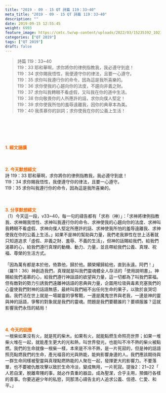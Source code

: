```yaml
---
title: "2019 - 09 - 15 QT 詩篇 119：33~40"
meta_title: "2019 - 09 - 15 QT 詩篇 119：33~40"
description: ""
date: 2019-09-15 12:55:45
weight: 6993
feature_image: https://cmtc.tw/wp-content/uploads/2022/03/15235392_10211799862337740_180693556567566654_o-1.webp
categories: ["QT 2019"]
tags: ["QT 2019"]
draft: false
---
```


<blockquote>詩篇 119：33~40<br />
119：33 耶和華啊，求你將你的律例指教我，我必遵守到底！<br />
119：34 求你賜我悟性，我便遵守你的律法，且要一心遵守。<br />
119：35 求你叫我遵行你的命令，因為這是我所喜樂的。<br />
119：36 求你使我的心趨向你的法度，不趨向非義之財。<br />
119：37 求你叫我轉眼不看虛假，又叫我在你的道中生活。<br />
119：38 你向敬畏你的人所應許的話，求你向僕人堅定！<br />
119：39 求你使我所怕的羞辱遠離我，因你的典章本為美。<br />
119：40 我羨慕你的訓詞；求你使我在你的公義上生活！</blockquote><br />
&nbsp;<br />
<br />
&nbsp;<br />
<br />
<span style="color: #ff6600;"><strong>1. </strong><strong>經文誦讀</strong></span><br />
<br />
<span style="color: #ff6600;"><strong> </strong></span><br />
<br />
<span style="color: #ff6600;"><strong>2. 今天默想</strong><strong>經文<br />
</strong></span>詩 119：33 耶和華啊，求你將你的律例指教我，我必遵守到底！<br />
119：34 求你賜我悟性，我便遵守你的律法，且要一心遵守。<br />
119：35 求你叫我遵行你的命令，因為這是我所喜樂的。<br />
<br />
&nbsp;<br />
<br />
<span style="color: #ff6600;"><strong>3. 分享默想經文<br />
</strong></span>（1）今天這一段，v33~40，每一句的禱告都有「求祢（神）」：「求神將律例指教我、求神賜我悟性、求神叫我遵行你的命令、求神使我的心趨向你的法度、求神叫我轉眼不看虛假、求神向僕人堅定所應許的話、求神使我所怕的羞辱遠離我、求神使我在你的公義上生活。」如果不是神的幫助與力量，我們老我罪性在世上活著就只知道追求「虛假、非義之財、羞辱、不義的生活」，但神的話賜給我們，給我們渴慕的心，給我們遵行真理的動機、動力、力量，並且帶給我們公義、真理、祝福、尊榮的生活方式。<br />
<br />
「因為萬有都是本於他，倚靠他，歸於他。願榮耀歸給他，直到永遠。阿們！」（羅11：36）神創造我們，真理就是叫我們靈魂體全人存活的「使用說明書」。神賜給我們渴慕的心，給我們遵行神話語的欲望與力量，這一切都為了叫我們蒙福。但有敵對的勢力引誘我們遠離神話語的恩典與力量，企圖用垃圾與毒素充塞我們的心靈使我們對神的話語無感，最終叫我們結不出任何生命的果子，以致於哀哭切齒。我們活在世上就是一場屬靈的爭奪戰，一邊是魔鬼世界與老我，一邊是神的靈與神的話語，爭奪的對象就是我們的靈魂。問題是我們要聽誰的？要順服誰？這就影響我們永恆的結局！<br />
<br />
&nbsp;<br />
<br />
<span style="color: #ff6600;"><strong>4. 今天的回應<br />
</strong></span>一根柴如果沒有火，就是死的柴木。如果有火，就能點燃生命照亮世界；如果一堆柴火堆在一起，就能產生更大的光和熱，叫世界發光，也能叫不冷不熱的柴火被點燃。我們的生命就像一根柴一樣，本來是不冷不熱，是一片死寂的，但是神的話語照亮點燃我們的生命，產光福音的光與熱能，能夠影響身邊的人。我們應該期待與一群生命同樣被聖靈與真理點燃熱能的人聚在一起，發揮更大的影響力。不要落單，也不要被仇敵攻擊以致於生命冷淡，變成無用，一片死寂。提後2：21~22「 人若自潔，脫離卑賤的事，就必作貴重的器皿，成為聖潔，合乎主用，預備行各樣的善事。你要逃避少年的私慾，同那清心禱告主的人追求公義、信德、仁愛、和平。」<br />
<br />
&nbsp;
        